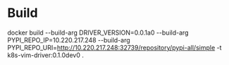 # Build

docker build --build-arg DRIVER_VERSION=0.0.1a0 --build-arg PYPI_REPO_IP=10.220.217.248 --build-arg PYPI_REPO_URI=http://10.220.217.248:32739/repository/pypi-all/simple -t k8s-vim-driver:0.1.0dev0 .

